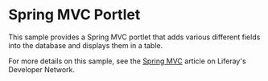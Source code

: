 # Spring MVC Portlet

This sample provides a Spring MVC portlet that adds various different fields
into the database and displays them in a table.

For more details on this sample, see the
[Spring MVC](https://dev.liferay.com/develop/reference/-/knowledge_base/7-0/spring-mvc-portlet)
article on Liferay's Developer Network.